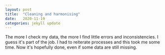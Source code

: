 ```yaml
---
layout: post
title:  "Cleaning and harmonising"
date:   2020-11-19 
categories: jekyll update
---
```

The more I check my data, the more I find little errors and inconsistencies. I guess it's part of the job. I had to reiterate processes and this took me some time. Now it's hopefully done, even if some data are still missing. 





 